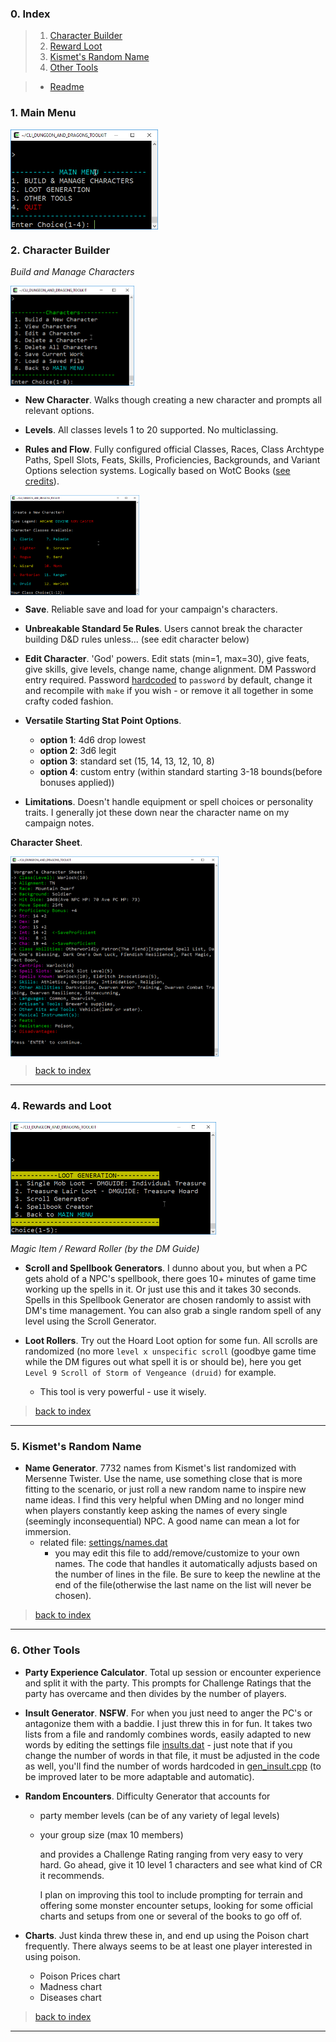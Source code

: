 ### 0. Index

> 1. [Character Builder](#1-character-builder)
> 2. [Reward Loot](#2-reward-and-loot)
> 3. [Kismet's Random Name](#3-kismets-random-name)
> 4. [Other Tools](#4-other-tools)

> * [Readme](README.md)

### 1. Main Menu

<img src="img/cliscreenshot.png" height="160px" align="center">

### 2. Character Builder

_Build and Manage Characters_

<img src="img/cliscreenshot_characters.png" height="160px" align="center">

* **New Character**. Walks though creating a new character and prompts all relevant options.

* **Levels**. All classes levels 1 to 20 supported. No multiclassing.

* **Rules and Flow**. Fully configured official Classes, Races, Class Archtype Paths, Spell Slots, Feats, Skills, Proficiencies, Backgrounds, and Variant Options selection systems. Logically based on WotC Books ([see credits](#10-credits)).

<img src="img/cliscreenshot_characters2.png" height="160px" align="center">

* **Save**. Reliable save and load for your campaign's characters.

* **Unbreakable Standard 5e Rules**. Users cannot break the character building D&D rules unless... (see edit character below)

* **Edit Character**. 'God' powers. Edit stats (min=1, max=30), give feats, give skills, give levels, change name, change alignment. DM Password entry required. Password [hardcoded](src/campaign.cpp) to `password` by default, change it and recompile with `make` if you wish - or remove it all together in some crafty coded fashion. 

* **Versatile Starting Stat Point Options**.

    * **option 1**: 4d6 drop lowest
    * **option 2**: 3d6 legit
    * **option 3**: standard set (15, 14, 13, 12, 10, 8)
    * **option 4**: custom entry (within standard starting 3-18 bounds(before bonuses applied))

* **Limitations**. Doesn't handle equipment or spell choices or personality traits. I generally jot these down near the character name on my campaign notes. 

**Character Sheet**.

<img src="img/cliscreenshot_character.png" height="320px" align="center">


> [back to index](#0-index)

---

### 4. Rewards and Loot

<img src="img/cliscreenshot_treasure.png" height="180px" align="center">

_Magic Item / Reward Roller (by the DM Guide)_

* **Scroll and Spellbook Generators**. I dunno about you, but when a PC gets ahold of a NPC's spellbook, there goes 10+ minutes of game time working up the spells in it. Or just use this and it takes 30 seconds. Spells in this Spellbook Generator are chosen randomly to assist with DM's time management. You can also grab a single random spell of any level using the Scroll Generator.

* **Loot Rollers**. Try out the Hoard Loot option for some fun. All scrolls are randomized (no more `level x unspecific scroll` (goodbye game time while the DM figures out what spell it is or should be), here you get `Level 9 Scroll of Storm of Vengeance (druid)` for example.
    * This tool is very powerful - use it wisely.

> [back to index](#0-index)

---

### 5. Kismet's Random Name

* **Name Generator**. 7732 names from Kismet's list randomized with Mersenne Twister. Use the name, use something close that is more fitting to the scenario, or just roll a new random name to inspire new name ideas. I find this very helpful when DMing and no longer mind when players constantly keep asking the names of every single (seemingly inconsequential) NPC. A good name can mean a lot for immersion.
    * related file: [settings/names.dat](settings/names.dat)
        * you may edit this file to add/remove/customize to your own names. The code that handles it automatically adjusts based on the number of lines in the file. Be sure to keep the newline at the end of the file(otherwise the last name on the list will never be chosen).

> [back to index](#0-index)

---

### 6. Other Tools

* **Party Experience Calculator**. Total up session or encounter experience and split it with the party. This prompts for Challenge Ratings that the party has overcame and then divides by the number of players.

* **Insult Generator**. **NSFW**. For when you just need to anger the PC's or antagonize them with a baddie. I just threw this in for fun. It takes two lists from a file and randomly combines words, easily adapted to new words by editing the settings file [insults.dat](settings/insults.dat) - just note that if you change the number of words in that file, it must be adjusted in the code as well, you'll find the number of words hardcoded in [gen_insult.cpp](src/gen_insult.cpp) (to be improved later to be more adaptable and automatic).

* **Random Encounters**. Difficulty Generator that accounts for

    * party member levels (can be of any variety of legal levels)
    * your group size (max 10 members)

        and provides a Challenge Rating ranging from very easy to very hard. Go ahead, give it 10 level 1 characters and see what kind of CR it recommends.

        I plan on improving this tool to include prompting for terrain and offering some monster encounter setups, looking for some official charts and setups from one or several of the books to go off of.

* **Charts**. Just kinda threw these in, and end up using the Poison chart frequently. There always seems to be at least one player interested in using poison.

    * Poison Prices chart
    * Madness chart
    * Diseases chart

> [back to index](#0-index)

---
